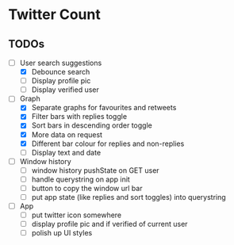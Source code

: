 # Twitter Count

## TODOs

- [ ] User search suggestions
    - [x] Debounce search
    - [ ] Display profile pic
    - [ ] Display verified user
- [ ] Graph
    - [x] Separate graphs for favourites and retweets
    - [x] Filter bars with replies toggle
    - [x] Sort bars in descending order toggle
    - [x] More data on request
    - [x] Different bar colour for replies and non-replies
    - [ ] Display text and date
- [ ] Window history
    - [ ] window history pushState on GET user
    - [ ] handle querystring on app init
    - [ ] button to copy the window url bar
    - [ ] put app state (like replies and sort toggles) into querystring
- [ ] App
    - [ ] put twitter icon somewhere
    - [ ] display profile pic and if verified of current user
    - [ ] polish up UI styles
